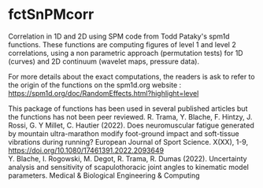 # fctSnPMcorr
 Correlation in 1D and 2D using SPM code from Todd Pataky's spm1d functions.
 These functions are computing figures of level 1 and level 2 correlations, using a non parametric approach (permutation tests) for 1D (curves) and 2D continuum (wavelet maps, pressure data).

For more details about the exact computations, the readers is ask to refer to the origin of the functions on the spm1d.org website : 
https://spm1d.org/doc/RandomEffects.html?highlight=level

This package of functions has been used in several published articles but the functions has not been peer reviewed. 
R. Trama, Y. Blache, F. Hintzy, J. Rossi, G. Y Millet, C. Hautier (2022). Does neuromuscular fatigue generated by mountain ultra-marathon modify foot-ground impact and soft-tissue vibrations during running? European Journal of Sport Science. X(XX), 1-9, https://doi.org/10.1080/17461391.2022.2093649  
Y. Blache, I. Rogowski, M. Degot, R. Trama, R. Dumas (2022). Uncertainty analysis and sensitivity of scapulothoracic joint angles to kinematic model parameters. Medical & Biological Engineering & Computing  


